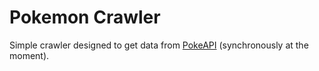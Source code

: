 # Pokemon Crawler

Simple crawler designed to get data from [PokeAPI](https://pokeapi.co/) (synchronously at the moment). 

